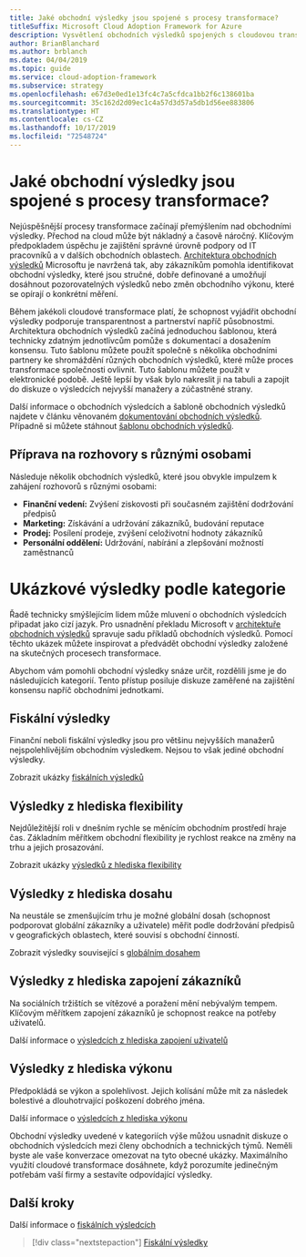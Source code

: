 ```yaml
---
title: Jaké obchodní výsledky jsou spojené s procesy transformace?
titleSuffix: Microsoft Cloud Adoption Framework for Azure
description: Vysvětlení obchodních výsledků spojených s cloudovou transformací
author: BrianBlanchard
ms.author: brblanch
ms.date: 04/04/2019
ms.topic: guide
ms.service: cloud-adoption-framework
ms.subservice: strategy
ms.openlocfilehash: e67d3e0ed1e13fc4c7a5cfdca1bb2f6c138601ba
ms.sourcegitcommit: 35c162d2d09ec1c4a57d3d57a5db1d56ee883806
ms.translationtype: HT
ms.contentlocale: cs-CZ
ms.lasthandoff: 10/17/2019
ms.locfileid: "72548724"
---
```

<!-- markdownlint-disable -->

# <a name="what-business-outcomes-are-associated-with-transformation-journeys"></a>Jaké obchodní výsledky jsou spojené s procesy transformace?

Nejúspěšnější procesy transformace začínají přemýšlením nad obchodními výsledky. Přechod na cloud může být nákladný a časově náročný. Klíčovým předpokladem úspěchu je zajištění správné úrovně podpory od IT pracovníků a v dalších obchodních oblastech. [Architektura obchodních výsledků](../index.md) Microsoftu je navržená tak, aby zákazníkům pomohla identifikovat obchodní výsledky, které jsou stručné, dobře definované a umožňují dosáhnout pozorovatelných výsledků nebo změn obchodního výkonu, které se opírají o konkrétní měření.

Během jakékoli cloudové transformace platí, že schopnost vyjádřit obchodní výsledky podporuje transparentnost a partnerství napříč působnostmi. Architektura obchodních výsledků začíná jednoduchou šablonou, která technicky zdatným jednotlivcům pomůže s dokumentací a dosažením konsensu. Tuto šablonu můžete použít společně s několika obchodními partnery ke shromáždění různých obchodních výsledků, které může proces transformace společnosti ovlivnit. Tuto šablonu můžete použít v elektronické podobě. Ještě lepší by však bylo nakreslit ji na tabuli a zapojit do diskuze o výsledcích nejvyšší manažery a zúčastněné strany.

Další informace o obchodních výsledcích a šabloně obchodních výsledků najdete v článku věnovaném [dokumentování obchodních výsledků](./business-outcome-template.md). Případně si můžete stáhnout [šablonu obchodních výsledků](https://archcenter.blob.core.windows.net/cdn/business-outcome-template.xlsx).

## <a name="prepare-for-conversations-with-different-personas"></a>Příprava na rozhovory s různými osobami

Následuje několik obchodních výsledků, které jsou obvykle impulzem k zahájení rozhovorů s různými osobami:

- **Finanční vedení:** Zvýšení ziskovosti při současném zajištění dodržování předpisů
- **Marketing:** Získávání a udržování zákazníků, budování reputace
- **Prodej:** Posílení prodeje, zvýšení celoživotní hodnoty zákazníků
- **Personální oddělení:** Udržování, nabírání a zlepšování možností zaměstnanců

# <a name="sample-outcomes-by-category"></a>Ukázkové výsledky podle kategorie

Řadě technicky smýšlejícím lidem může mluvení o obchodních výsledcích připadat jako cizí jazyk. Pro usnadnění překladu Microsoft v [architektuře obchodních výsledků](../index.md) spravuje sadu příkladů obchodních výsledků. Pomocí těchto ukázek můžete inspirovat a předvádět obchodní výsledky založené na skutečných procesech transformace.

Abychom vám pomohli obchodní výsledky snáze určit, rozdělili jsme je do následujících kategorií. Tento přístup posiluje diskuze zaměřené na zajištění konsensu napříč obchodními jednotkami.

## <a name="fiscal-outcomes"></a>Fiskální výsledky

Finanční neboli fiskální výsledky jsou pro většinu nejvyšších manažerů nejspolehlivějším obchodním výsledkem. Nejsou to však jediné obchodní výsledky.

Zobrazit ukázky [fiskálních výsledků](./fiscal-outcomes.md)

## <a name="agility-outcomes"></a>Výsledky z hlediska flexibility

Nejdůležitější roli v dnešním rychle se měnícím obchodním prostředí hraje čas. Základním měřítkem obchodní flexibility je rychlost reakce na změny na trhu a jejich prosazování.

Zobrazit ukázky [výsledků z hlediska flexibility](./agility-outcomes.md)

## <a name="reach-outcomes"></a>Výsledky z hlediska dosahu

Na neustále se zmenšujícím trhu je možné globální dosah (schopnost podporovat globální zákazníky a uživatele) měřit podle dodržování předpisů v geografických oblastech, které souvisí s obchodní činností.

Zobrazit výsledky související s [globálním dosahem](./reach-outcomes.md)

## <a name="customer-engagement-outcomes"></a>Výsledky z hlediska zapojení zákazníků

Na sociálních tržištích se vítězové a poražení mění nebývalým tempem. Klíčovým měřítkem zapojení zákazníků je schopnost reakce na potřeby uživatelů.

Další informace o [výsledcích z hlediska zapojení uživatelů](./engagement-outcomes.md)

## <a name="performance-outcomes"></a>Výsledky z hlediska výkonu

Předpokládá se výkon a spolehlivost. Jejich kolísání může mít za následek bolestivé a dlouhotrvající poškození dobrého jména.

Další informace o [výsledcích z hlediska výkonu](./performance-outcomes.md)

Obchodní výsledky uvedené v kategoriích výše můžou usnadnit diskuze o obchodních výsledcích mezi členy obchodních a technických týmů. Neměli byste ale vaše konverzace omezovat na tyto obecné ukázky. Maximálního využití cloudové transformace dosáhnete, když porozumíte jedinečným potřebám vaší firmy a sestavíte odpovídající výsledky.

## <a name="next-steps"></a>Další kroky

Další informace o [fiskálních výsledcích](./fiscal-outcomes.md)

> [!div class="nextstepaction"]
> [Fiskální výsledky](./fiscal-outcomes.md)
